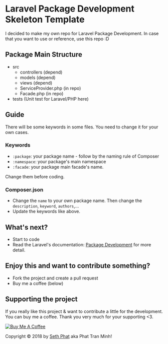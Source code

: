 # Laravel Package Development Skeleton Template

I decided to make my own repo for Laravel Package Development. In case that you want to use or reference, use this repo :D

## Package Main Structure
- src
    - controllers (depend)
    - models (depend)
    - views (depend)
    - ServiceProvider.php (in repo)
    - Facade.php (in repo)
- tests (Unit test for Laravel/PHP here)

## Guide
There will be some keywords in some files. You need to change it for your own cases.

### Keywords
- `:package`: your package name - follow by the naming rule of Composer
- `:namespace`: your package's main namespace
- `:facade`: your package main facade's name.

Change them before coding.

### Composer.json
- Change the `name` to your own package name. Then change the `description`, `keyword`, `authors`,...
- Update the keywords like above.

## What's next?
- Start to code
- Read the Laravel's documentation: [Package Development](https://laravel.com/docs/5.5/packages) for more detail.

## Enjoy this and want to contribute something?
- Fork the project and create a pull request
- Buy me a coffee (below)

## Supporting the project
If you really like this project & want to contribute a little for the development. You can buy me a coffee. Thank you very much for your supporting <3.

<a href="https://www.buymeacoffee.com/xKOM9NB8p" target="_blank"><img src="https://www.buymeacoffee.com/assets/img/custom_images/orange_img.png" alt="Buy Me A Coffee" style="height: auto !important;width: auto !important;" ></a>

Copyright &copy; 2018 by [Seth Phat](https://sethphat.com) aka Phat Tran Minh!